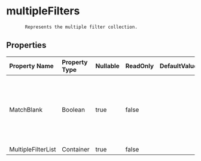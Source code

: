 # **multipleFilters**

           Represents the multiple filter collection.            

## **Properties**

| Property Name | Property Type | Nullable |  ReadOnly | DefaultValue | Description | 
| :- | :- | :- |:- |  :- | :- |
|MatchBlank|Boolean|true|false |  |A nullable boolean property that determines if a blank space should be matched.|
|MultipleFilterList|Container|true|false |  ||

